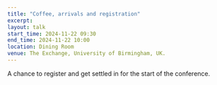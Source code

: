 ```yaml
---
title: "Coffee, arrivals and registration"
excerpt: 
layout: talk
start_time: 2024-11-22 09:30
end_time: 2024-11-22 10:00
location: Dining Room
venue: The Exchange, University of Birmingham, UK.
---
```


A chance to register and get settled in for the start of the conference.
